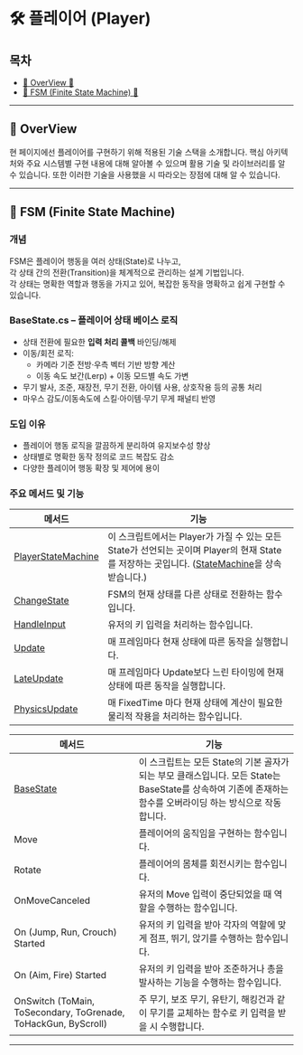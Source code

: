 # 🛠️ 플레이어 (Player)


## 목차

- [🌙 OverView 🌙](#overview)
- [🤖 FSM (Finite State Machine) 🤖](#fsm)

---

<a name="overview"></a>
## 🌙 OverView

현 페이지에선 플레이어를 구현하기 위해 적용된 기술 스택을 소개합니다.
핵심 아키텍처와 주요 시스템별 구현 내용에 대해 알아볼 수 있으며 활용 기술 및 라이브러리를 알 수 있습니다.
또한 이러한 기술을 사용했을 시 따라오는 장점에 대해 알 수 있습니다.

---

<a name="fsm"></a>
## 🤖 FSM (Finite State Machine)

### 개념

FSM은 플레이어 행동을 여러 상태(State)로 나누고,  
각 상태 간의 전환(Transition)을 체계적으로 관리하는 설계 기법입니다.  
각 상태는 명확한 역할과 행동을 가지고 있어, 복잡한 동작을 명확하고 쉽게 구현할 수 있습니다.

### BaseState.cs – 플레이어 상태 베이스 로직
- 상태 전환에 필요한 **입력 처리 콜백** 바인딩/해제
- 이동/회전 로직:
  - 카메라 기준 전방·우측 벡터 기반 방향 계산
  - 이동 속도 보간(Lerp) + 이동 모드별 속도 가변
- 무기 발사, 조준, 재장전, 무기 전환, 아이템 사용, 상호작용 등의 공통 처리
- 마우스 감도/이동속도에 스킬·아이템·무기 무게 패널티 반영

### 도입 이유

- 플레이어 행동 로직을 깔끔하게 분리하여 유지보수성 향상
- 상태별로 명확한 동작 정의로 코드 복잡도 감소
- 다양한 플레이어 행동 확장 및 제어에 용이

### 주요 메서드 및 기능

| 메서드                                                                                                                                   | 기능                  |
|---------------------------------------------------------------------------------------------------------------------------------------|---------------------|
| [PlayerStateMachine](https://github.com/Neronem/TheLastOne_Public/blob/main/Scripts/Entity/Scripts/Player/StateMachineScripts/PlayerStateMachine.cs#L30) | 이 스크립트에서는 Player가 가질 수 있는 모든 State가 선언되는 곳이며 Player의 현재 State를 저장하는 곳입니다. ([StateMachine](https://github.com/Neronem/TheLastOne_Public/blob/main/Scripts/Entity/Scripts/Player/StateMachineScripts/StateMachine.cs)을 상속받습니다.) |
| [ChangeState](https://github.com/Neronem/TheLastOne_Public/blob/main/Scripts/Entity/Scripts/Player/StateMachineScripts/StateMachine.cs)                                                                                                                     | FSM의 현재 상태를 다른 상태로 전환하는 함수입니다. |
| [HandleInput](https://github.com/Neronem/TheLastOne_Public/blob/main/Scripts/Entity/Scripts/Player/StateMachineScripts/StateMachine.cs)                                                                                                                           | 유저의 키 입력을 처리하는 함수입니다. |
| [Update](https://github.com/Neronem/TheLastOne_Public/blob/main/Scripts/Entity/Scripts/Player/StateMachineScripts/StateMachine.cs)                                                                                                                           | 매 프레임마다 현재 상태에 따른 동작을 실행합니다. |
| [LateUpdate](https://github.com/Neronem/TheLastOne_Public/blob/main/Scripts/Entity/Scripts/Player/StateMachineScripts/StateMachine.cs)                                                                                                                             | 매 프레임마다 Update보다 느린 타이밍에 현재 상태에 따른 동작을 실행합니다. |
| [PhysicsUpdate](https://github.com/Neronem/TheLastOne_Public/blob/main/Scripts/Entity/Scripts/Player/StateMachineScripts/StateMachine.cs)                                                                                                                             | 매 FixedTime 마다 현재 상태에 계산이 필요한 물리적 작용을 처리하는 함수입니다. |

| 메서드                                                                                                                                   | 기능                  |
|---------------------------------------------------------------------------------------------------------------------------------------|---------------------|
| [BaseState](https://github.com/Neronem/TheLastOne_Public/blob/main/Scripts/Entity/Scripts/Player/StateMachineScripts/States/BaseState.cs) | 이 스크립트는 모든 State의 기본 골자가 되는 부모 클래스입니다. 모든 State는 BaseState를 상속하여 기존에 존재하는 함수를 오버라이딩 하는 방식으로 작동합니다. |
| Move | 플레이어의 움직임을 구현하는 함수입니다. |
| Rotate | 플레이어의 몸체를 회전시키는 함수입니다. |
| OnMoveCanceled | 유저의 Move 입력이 중단되었을 때 역할을 수행하는 함수입니다. |
| On (Jump, Run, Crouch) Started | 유저의 키 입력을 받아 각자의 역할에 맞게 점프, 뛰기, 앉기를 수행하는 함수입니다.  |
| On (Aim, Fire) Started | 유저의 키 입력을 받아 조준하거나 총을 발사하는 기능을 수행하는 함수입니다. |
| OnSwitch (ToMain, ToSecondary, ToGrenade, ToHackGun, ByScroll) | 주 무기, 보조 무기, 유탄기, 해킹건과 같이 무기를 교체하는 함수로 키 입력을 받을 시 수행합니다. |

---
